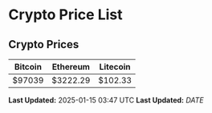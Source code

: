 # Crypto Price List

## Crypto Prices
| Bitcoin | Ethereum | Litecoin |
| ------- | -------- | -------- |
| $97039 | $3222.29 | $102.33 |
**Last Updated:** 2025-01-15 03:47 UTC
**Last Updated:** $DATE$
